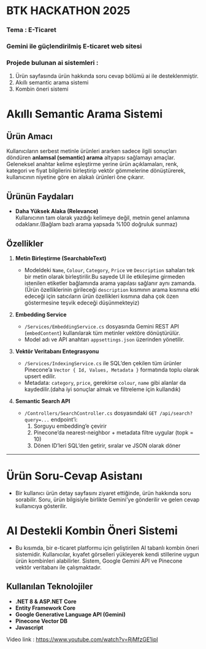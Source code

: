 # BTK HACKATHON 2025
### Tema : E-Ticaret
### Gemini ile güçlendirilmiş E-ticaret web sitesi

### Projede bulunan ai sistemleri :
1. Ürün sayfasında ürün hakkında soru cevap bölümü ai ile desteklenmiştir.
2. Akıllı semantic arama sistemi
3. Kombin öneri sistemi

# Akıllı Semantic Arama Sistemi

## Ürün Amacı
 Kullanıcıların serbest metinle ürünleri ararken sadece ilgili sonuçları döndüren **anlamsal (semantic) arama** altyapısı sağlamayı amaçlar. Geleneksel anahtar kelime eşleştirme yerine ürün açıklamaları, renk, kategori ve fiyat bilgilerini birleştirip vektör gömmelerine dönüştürerek, kullanıcının niyetine göre en alakalı ürünleri öne çıkarır.
## Ürünün Faydaları
- **Daha Yüksek Alaka (Relevance)**  
  Kullanıcının tam olarak yazdığı kelimeye değil, metnin genel anlamına odaklanır.(Bağlam bazlı arama yapsada %100 doğruluk sunmaz)
## Özellikler
1. **Metin Birleştirme (SearchableText)**  
   - Modeldeki `Name`, `Colour`, `Category`, `Price` ve `Description` sahaları tek bir metin olarak birleştirilir.Bu sayede UI ile etkileşime girmeden istenilen etiketler bağlamında arama yapılası sağlanır aynı zamanda.(Ürün özelliklerinin girileceği `description` kısmının arama kısmına etki edeceği için satıcıların ürün özellikleri kısmına daha çok özen göstermesine teşvik edeceği düşünmekteyiz)

2. **Embedding Service**  
   - `/Services/EmbeddingService.cs` dosyasında Gemini REST API (`embedContent`) kullanılarak tüm metinler vektöre dönüştürülür.  
   - Model adı ve API anahtarı `appsettings.json` üzerinden yönetilir.

3. **Vektör Veritabanı Entegrasyonu**  
   - `/Services/IndexingService.cs` ile SQL’den çekilen tüm ürünler Pinecone’a `Vector { Id, Values, Metadata }` formatında toplu olarak upsert edilir.  
   - Metadata: `category`, `price`, gerekirse `colour`, `name` gibi alanlar da kaydedilir.(daha iyi sonuçlar almak ve filtreleme için kullandık)

4. **Semantic Search API**  
   - `/Controllers/SearchController.cs` dosyasındaki `GET /api/search?query=...` endpoint’i:  
     1. Sorguyu embedding’e çevirir  
     2. Pinecone’da nearest-neighbor + metadata filtre uygular  (topk = 10)
     3. Dönen ID’leri SQL’den getirir, sıralar ve JSON olarak döner 

---


# Ürün Soru-Cevap Asistanı

- Bir kullanıcı ürün detay sayfasını ziyaret ettiğinde, ürün hakkında soru sorabilir. Soru, ürün bilgisiyle birlikte Gemini'ye gönderilir ve gelen cevap kullanıcıya gösterilir.

# AI Destekli Kombin Öneri Sistemi

- Bu kısımda, bir e-ticaret platformu için geliştirilen AI tabanlı kombin öneri sistemidir. Kullanıcılar, kıyafet görselleri yükleyerek kendi stillerine uygun ürün kombinleri alabilirler. Sistem, Google Gemini API ve Pinecone vektör veritabanı ile çalışmaktadır.


## Kullanılan Teknolojiler
- **.NET 8 & ASP.NET Core**  
- **Entity Framework Core**  
- **Google Generative Language API (Gemini)** 
- **Pinecone Vector DB**
- **Javascript**


Video link : https://www.youtube.com/watch?v=RjMfzGE1ipI
